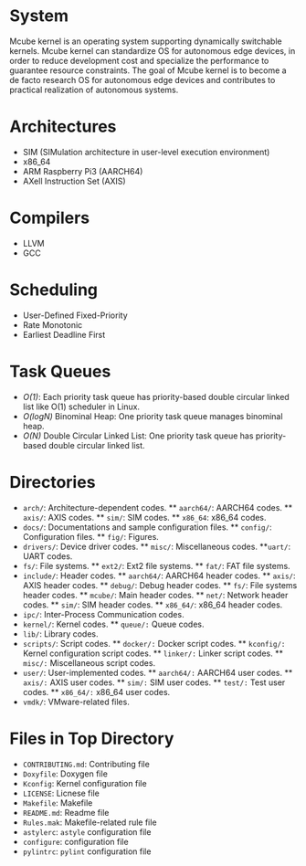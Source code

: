 # System

Mcube kernel is an operating system supporting dynamically switchable
kernels.
Mcube kernel can standardize OS for autonomous edge devices, in order
to reduce development cost and specialize the performance to guarantee
resource constraints.
The goal of Mcube kernel is to become a de facto research OS for autonomous edge
devices and contributes to practical realization of autonomous systems.


# Architectures

* SIM (SIMulation architecture in user-level execution environment)
* x86_64
* ARM Raspberry Pi3 (AARCH64)
* AXell Instruction Set (AXIS)

# Compilers

* LLVM
* GCC

# Scheduling

* User-Defined Fixed-Priority
* Rate Monotonic
* Earliest Deadline First

# Task Queues

* *O(1)*: Each priority task queue has priority-based double circular
  linked list like O(1) scheduler in Linux.  
* *O(logN)* Binominal Heap: One priority task queue manages binominal heap.
* *O(N)* Double Circular Linked List: One priority task queue has
  priority-based double circular linked list.

# Directories

* `arch/`: Architecture-dependent codes.
** `aarch64/`: AARCH64 codes.
** `axis/`: AXIS codes.
** `sim/`: SIM codes.
** `x86_64`: x86_64 codes.
* `docs/`: Documentations and sample configuration files.
** `config/`: Configuration files.
** `fig/`: Figures.
* `drivers/`: Device driver codes.
** `misc/`: Miscellaneous codes.
**`uart/`: UART codes.
* `fs/`: File systems.
** `ext2/`: Ext2 file systems.
** `fat/`: FAT file systems.
* `include/`: Header codes.
** `aarch64/`: AARCH64 header codes.
** `axis/`: AXIS header codes.
** `debug/`: Debug header codes.
** `fs/`: File systems header codes.
** `mcube/`: Main header codes.
** `net/`: Network header codes.
** `sim/`: SIM header codes.
** `x86_64/`: x86_64 header codes.
* `ipc/`: Inter-Process Communication codes.
* `kernel/`: Kernel codes.
** `queue/:` Queue codes.
* `lib/`: Library codes.
* `scripts/`: Script codes.
** `docker/:` Docker script codes.
** `kconfig/:` Kernel configuration script codes.
** `linker/:` Linker script codes.
** `misc/:` Miscellaneous script codes.
* `user/`: User-implemented codes.
** `aarch64/:` AARCH64 user codes.
** `axis/:` AXIS user codes.
** `sim/:` SIM user codes.
** `test/:` Test user codes.
** `x86_64/:` x86_64 user codes.
* `vmdk/`: VMware-related files.

# Files in Top Directory

* `CONTRIBUTING.md`: Contributing file
* `Doxyfile`: Doxygen file
* `Kconfig`: Kernel configuration file
* `LICENSE`: Licnese file
* `Makefile`: Makefile
* `README.md`: Readme file
* `Rules.mak`: Makefile-related rule file
* `astylerc`: `astyle` configuration file
* `configure`: configuration file
* `pylintrc`: `pylint` configuration file
